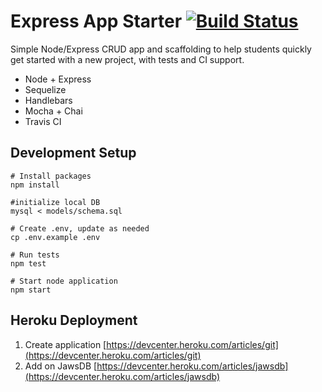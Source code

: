 # Express App Starter [![Build Status](https://travis-ci.com/bburrier/express-ci-starter.svg?branch=master)](https://travis-ci.com/bburrier/express-ci-starter)

Simple Node/Express CRUD app and scaffolding to help students quickly get started with a new project, with tests and CI support.

- Node + Express
- Sequelize
- Handlebars
- Mocha + Chai
- Travis CI

## Development Setup

```
# Install packages
npm install

#initialize local DB
mysql < models/schema.sql

# Create .env, update as needed
cp .env.example .env

# Run tests
npm test

# Start node application
npm start
```

## Heroku Deployment
1. Create application [https://devcenter.heroku.com/articles/git](https://devcenter.heroku.com/articles/git)
2. Add on JawsDB [https://devcenter.heroku.com/articles/jawsdb](https://devcenter.heroku.com/articles/jawsdb)



